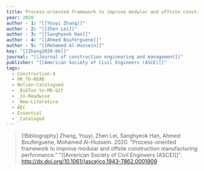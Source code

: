 ```yaml
---
title: Process-oriented framework to improve modular and offsite construction manufacturing performance
year: 2020
author - 1: "[[Youyi Zhang]]"
author - 2: "[[Zhen Lei]]"
author - 3: "[[Sanghyeok Han]]"
author - 4: "[[Ahmed Bouferguene]]"
author - 5: "[[Mohamed Al-Hussein]]"
key: "[[Zhang2020-bk]]"
journal: "[[Journal of construction engineering and management]]"
publisher: "[[American Society of Civil Engineers (ASCE)]]"
tags:
  - Construction-4
  - 00_TO-READ
  - Notion-Catalogued
  - _BibTex-to-MD-Git
  - _In-Readwise
  - _New-Literature
  - AEC
  - Essential
  - _Cataloged
---
```


> [!Bibliography]
> Zhang, Youyi, Zhen Lei, Sanghyeok Han, Ahmed Bouferguene, Mohamed Al-Hussein. 2020. “Process-oriented framework to improve modular and offsite construction manufacturing performance.” "[[American Society of Civil Engineers (ASCE)]]". http://dx.doi.org/10.1061/(asce)co.1943-7862.0001909